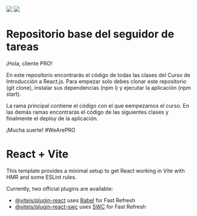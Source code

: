 <a href="https://github.com/standard/standard"><img src="https://cdn.rawgit.com/standard/standard/master/badge.svg"></a>
<a href="https://github.com/nodejs"><img src="https://img.shields.io/badge/Node%20js-339933?style=for-the-badge&logo=nodedotjs&logoColor=white"></a>

# Repositorio base del seguidor de tareas 
¡Hola, cliente PRO!

En este repositorio encontrarás el código de todas las clases del Curso de Introducción a React.js. Para empezar solo debes clonar este repositorio (git clone), instalar sus dependencias (npm i) y ejecutar la aplicación (npm start).

La rama principal contiene el código con el que eempezamos el curso. En las demás ramas encontrarás el código de las siguientes clases y finalmente el deploy de la aplicación.

¡Mucha suerte! #WeArePRO

# React + Vite

This template provides a minimal setup to get React working in Vite with HMR and some ESLint rules.

Currently, two official plugins are available:

- [@vitejs/plugin-react](https://github.com/vitejs/vite-plugin-react/blob/main/packages/plugin-react/README.md) uses [Babel](https://babeljs.io/) for Fast Refresh
- [@vitejs/plugin-react-swc](https://github.com/vitejs/vite-plugin-react-swc) uses [SWC](https://swc.rs/) for Fast Refresh
